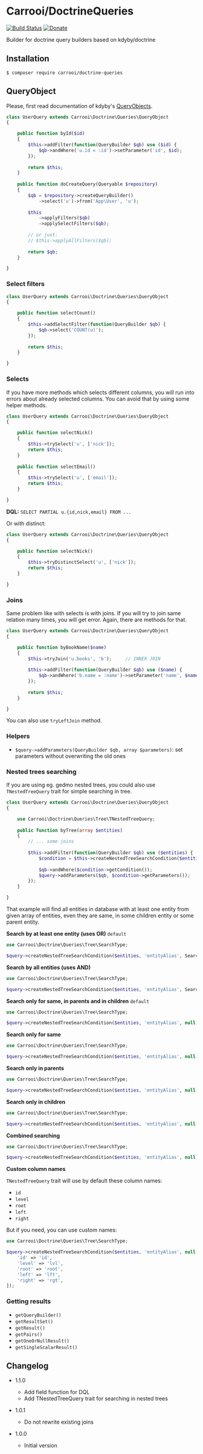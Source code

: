 # Carrooi/DoctrineQueries

[![Build Status](https://img.shields.io/travis/Carrooi/Doctrine-Queries.svg?style=flat-square)](https://travis-ci.org/Carrooi/Doctrine-Queries)
[![Donate](https://img.shields.io/badge/donate-PayPal-brightgreen.svg?style=flat-square)](https://www.paypal.com/cgi-bin/webscr?cmd=_s-xclick&hosted_button_id=F3SNC38XAUP56)

Builder for doctrine query builders based on kdyby/doctrine

## Installation

```
$ composer require carrooi/doctrine-queries
```

## QueryObject

Please, first read documentation of kdyby's [QueryObjects](https://github.com/Kdyby/Doctrine/blob/master/docs/en/resultset.md#queryobject).

```php
class UserQuery extends Carrooi\Doctrine\Queries\QueryObject
{

	public function byId($id)
	{
		$this->addFilter(function(QueryBuilder $qb) use ($id) {
			$qb->andWhere('u.id = :id')->setParameter('id', $id);
		});
		
		return $this;
	}
	
	public function doCreateQuery(Queryable $repository)
	{
		$qb = $repository->createQueryBuilder()
			->select('u')->from('App\User', 'u');
			
		$this
			->applyFilters($qb)
			->applySelectFilters($qb);
			
		// or just:
		// $this->applyAllFilters($qb);
		
		return $qb;
	}

}
```

### Select filters

```php
class UserQuery extends Carrooi\Doctrine\Queries\QueryObject
{

	public function selectCount()
	{
		$this->addSelectFilter(function(QueryBuilder $qb) {
			$qb->select('COUNT(u)');
		});
		
		return $this;
	}

}
```

### Selects

If you have more methods which selects different columns, you will run into errors about already selected columns. 
You can avoid that by using some helper methods.

```php
class UserQuery extends Carrooi\Doctrine\Queries\QueryObject
{

	public function selectNick()
	{
		$this->trySelect('u', ['nick']);
		return $this;
	}
	
	public function selectEmail()
	{
		$this->trySelect('u', ['email']);
		return $this;
	}

}
```

**DQL:** `SELECT PARTIAL u.{id,nick,email} FROM ...`

Or with distinct:

```php
class UserQuery extends Carrooi\Doctrine\Queries\QueryObject
{

	public function selectNick()
	{
		$this->tryDistinctSelect('u', ['nick']);
		return $this;
	}

}
```

### Joins

Same problem like with selects is with joins. If you will try to join same relation many times, you will get error.
Again, there are methods for that.

```php
class UserQuery extends Carrooi\Doctrine\Queries\QueryObject
{

	public function byBookName($name)
	{
		$this->tryJoin('u.books', 'b');		// INNER JOIN
		
		$this->addFilter(function(QueryBuilder $qb) use ($name) {
			$qb->andWhere('b.name = :name')->setParameter('name', $name);
		});
		
		return $this;
	}

}
```

You can also use `tryLeftJoin` method.

### Helpers

* `$query->addParameters(QueryBuilder $qb, array $parameters)`: set parameters without overwriting the old ones

### Nested trees searching

If you are using eg. gedmo nested trees, you could also use `TNestedTreeQuery` trait for simple searching in tree.

```php
class UserQuery extends Carrooi\Doctrine\Queries\QueryObject
{

	use Carrooi\Doctrine\Queries\Tree\TNestedTreeQuery;
	
	public function byTree(array $entities)
	{
		// ... some joins
		
		$this->addFilter(function(QueryBuilder $qb) use ($entities) {
			$condition = $this->createNestedTreeSearchCondition($entities, 'entityAlias');
			
			$qb->andWhere($condition->getCondition());
            $query->addParameters($qb, $condition->getParameters());
		});
	}

}
```

That example will find all entities in database with at least one entity from given array of entities, even they are 
same, in some children entity or some parent entity.

**Search by at least one entity (uses OR)** `default`

```php
use Carrooi\Doctrine\Queries\Tree\SearchType;

$query->createNestedTreeSearchCondition($entities, 'entityAlias', SearchType::CONDITION_OR);
```

**Search by all entities (uses AND)**

```php
use Carrooi\Doctrine\Queries\Tree\SearchType;

$query->createNestedTreeSearchCondition($entities, 'entityAlias', SearchType::CONDITION_AND);
```

**Search only for same, in parents and in children** `default`

```php
use Carrooi\Doctrine\Queries\Tree\SearchType;

$query->createNestedTreeSearchCondition($entities, 'entityAlias', null, SearchType::SEARCH_EVERYWHERE);
```

**Search only for same**

```php
use Carrooi\Doctrine\Queries\Tree\SearchType;

$query->createNestedTreeSearchCondition($entities, 'entityAlias', null, SearchType::SEARCH_FOR_SAME);
```

**Search only in parents**

```php
use Carrooi\Doctrine\Queries\Tree\SearchType;

$query->createNestedTreeSearchCondition($entities, 'entityAlias', null, SearchType::SEARCH_IN_PARENTS);
```

**Search only in children**

```php
use Carrooi\Doctrine\Queries\Tree\SearchType;

$query->createNestedTreeSearchCondition($entities, 'entityAlias', null, SearchType::SEARCH_IN_CHILDREN);
```

**Combined searching**

```php
use Carrooi\Doctrine\Queries\Tree\SearchType;

$query->createNestedTreeSearchCondition($entities, 'entityAlias', null, SearchType::SEARCH_IN_PARENTS | SearchType::SEARCH_IN_CHILDREN);
```

**Custom column names**

`TNestedTreeQuery` trait will use by default these column names:

* `id`
* `level`
* `root`
* `left`
* `right`

But if you need, you can use custom names:

```php
use Carrooi\Doctrine\Queries\Tree\SearchType;

$query->createNestedTreeSearchCondition($entities, 'entityAlias', null, null, [
	'id' => 'id',
	'level' => 'lvl',
	'root' => 'root',
	'left' => 'lft',
	'right' => 'rgt',
]);
```

### Getting results

* `getQueryBuilder()`
* `getResultSet()`
* `getResult()`
* `getPairs()`
* `getOneOrNullResult()`
* `getSingleScalarResult()`

## Changelog

* 1.1.0
	+ Add field function for DQL
	+ Add TNestedTreeQuery trait for searching in nested trees

* 1.0.1
	+ Do not rewrite existing joins

* 1.0.0
	+ Initial version
